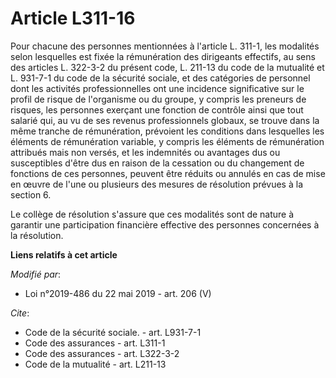 # Article L311-16

Pour chacune des personnes mentionnées à l'article L. 311-1, les modalités selon lesquelles est fixée la rémunération des
dirigeants effectifs, au sens des articles L. 322-3-2 du présent code, L. 211-13 du code de la mutualité et L. 931-7-1 du
code de la sécurité sociale, et des catégories de personnel dont les activités professionnelles ont une incidence
significative sur le profil de risque de l'organisme ou du groupe, y compris les preneurs de risques, les personnes exerçant
une fonction de contrôle ainsi que tout salarié qui, au vu de ses revenus professionnels globaux, se trouve dans la même
tranche de rémunération, prévoient les conditions dans lesquelles les éléments de rémunération variable, y compris les
éléments de rémunération attribués mais non versés, et les indemnités ou avantages dus ou susceptibles d'être dus en raison
de la cessation ou du changement de fonctions de ces personnes, peuvent être réduits ou annulés en cas de mise en œuvre de
l'une ou plusieurs des mesures de résolution prévues à la section 6.

Le collège de résolution s'assure que ces modalités sont de nature à garantir une participation financière effective des
personnes concernées à la résolution.

**Liens relatifs à cet article**

_Modifié par_:

  - Loi n°2019-486 du 22 mai 2019 - art. 206 (V)

_Cite_:

  - Code de la sécurité sociale. - art. L931-7-1
  - Code des assurances - art. L311-1
  - Code des assurances - art. L322-3-2
  - Code de la mutualité - art. L211-13
